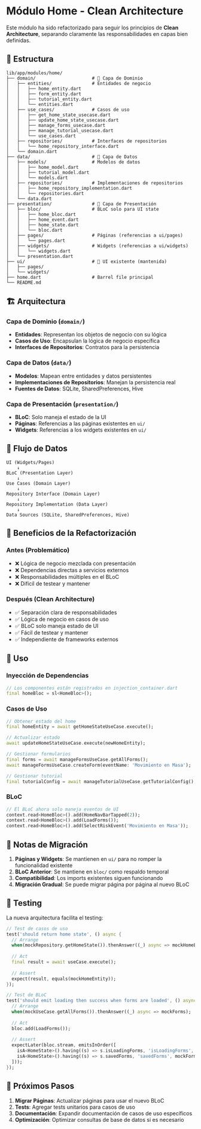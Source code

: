 # Módulo Home - Clean Architecture

Este módulo ha sido refactorizado para seguir los principios de **Clean Architecture**, separando claramente las responsabilidades en capas bien definidas.

## 📁 Estructura

```
lib/app/modules/home/
├── domain/                     # 🎯 Capa de Dominio
│   ├── entities/               # Entidades de negocio
│   │   ├── home_entity.dart
│   │   ├── form_entity.dart
│   │   ├── tutorial_entity.dart
│   │   └── entities.dart
│   ├── use_cases/              # Casos de uso
│   │   ├── get_home_state_usecase.dart
│   │   ├── update_home_state_usecase.dart
│   │   ├── manage_forms_usecase.dart
│   │   ├── manage_tutorial_usecase.dart
│   │   └── use_cases.dart
│   ├── repositories/           # Interfaces de repositorios
│   │   └── home_repository_interface.dart
│   └── domain.dart
├── data/                       # 🎯 Capa de Datos
│   ├── models/                 # Modelos de datos
│   │   ├── home_model.dart
│   │   ├── tutorial_model.dart
│   │   └── models.dart
│   ├── repositories/           # Implementaciones de repositorios
│   │   ├── home_repository_implementation.dart
│   │   └── repositories.dart
│   └── data.dart
├── presentation/               # 🎯 Capa de Presentación
│   ├── bloc/                   # BLoC solo para UI state
│   │   ├── home_bloc.dart
│   │   ├── home_event.dart
│   │   ├── home_state.dart
│   │   └── bloc.dart
│   ├── pages/                  # Páginas (referencias a ui/pages)
│   │   └── pages.dart
│   ├── widgets/                # Widgets (referencias a ui/widgets)
│   │   └── widgets.dart
│   └── presentation.dart
├── ui/                         # 🎨 UI existente (mantenida)
│   ├── pages/
│   └── widgets/
├── home.dart                   # Barrel file principal
└── README.md
```

## 🏗️ Arquitectura

### **Capa de Dominio** (`domain/`)
- **Entidades**: Representan los objetos de negocio con su lógica
- **Casos de Uso**: Encapsulan la lógica de negocio específica
- **Interfaces de Repositorios**: Contratos para la persistencia

### **Capa de Datos** (`data/`)
- **Modelos**: Mapean entre entidades y datos persistentes
- **Implementaciones de Repositorios**: Manejan la persistencia real
- **Fuentes de Datos**: SQLite, SharedPreferences, Hive

### **Capa de Presentación** (`presentation/`)
- **BLoC**: Solo maneja el estado de la UI
- **Páginas**: Referencias a las páginas existentes en `ui/`
- **Widgets**: Referencias a los widgets existentes en `ui/`

## 🔄 Flujo de Datos

```
UI (Widgets/Pages) 
    ↓
BLoC (Presentation Layer)
    ↓
Use Cases (Domain Layer)
    ↓
Repository Interface (Domain Layer)
    ↓
Repository Implementation (Data Layer)
    ↓
Data Sources (SQLite, SharedPreferences, Hive)
```

## 🎯 Beneficios de la Refactorización

### **Antes (Problemático)**
- ❌ Lógica de negocio mezclada con presentación
- ❌ Dependencias directas a servicios externos
- ❌ Responsabilidades múltiples en el BLoC
- ❌ Difícil de testear y mantener

### **Después (Clean Architecture)**
- ✅ Separación clara de responsabilidades
- ✅ Lógica de negocio en casos de uso
- ✅ BLoC solo maneja estado de UI
- ✅ Fácil de testear y mantener
- ✅ Independiente de frameworks externos

## 🚀 Uso

### **Inyección de Dependencias**
```dart
// Los componentes están registrados en injection_container.dart
final homeBloc = sl<HomeBloc>();
```

### **Casos de Uso**
```dart
// Obtener estado del home
final homeEntity = await getHomeStateUseCase.execute();

// Actualizar estado
await updateHomeStateUseCase.execute(newHomeEntity);

// Gestionar formularios
final forms = await manageFormsUseCase.getAllForms();
await manageFormsUseCase.createForm(eventName: 'Movimiento en Masa');

// Gestionar tutorial
final tutorialConfig = await manageTutorialUseCase.getTutorialConfig();
```

### **BLoC**
```dart
// El BLoC ahora solo maneja eventos de UI
context.read<HomeBloc>().add(HomeNavBarTapped(2));
context.read<HomeBloc>().add(LoadForms());
context.read<HomeBloc>().add(SelectRiskEvent('Movimiento en Masa'));
```

## 📝 Notas de Migración

1. **Páginas y Widgets**: Se mantienen en `ui/` para no romper la funcionalidad existente
2. **BLoC Anterior**: Se mantiene en `bloc/` como respaldo temporal
3. **Compatibilidad**: Los imports existentes siguen funcionando
4. **Migración Gradual**: Se puede migrar página por página al nuevo BLoC

## 🧪 Testing

La nueva arquitectura facilita el testing:

```dart
// Test de casos de uso
test('should return home state', () async {
  // Arrange
  when(mockRepository.getHomeState()).thenAnswer((_) async => mockHomeEntity);
  
  // Act
  final result = await useCase.execute();
  
  // Assert
  expect(result, equals(mockHomeEntity));
});

// Test de BLoC
test('should emit loading then success when forms are loaded', () async {
  // Arrange
  when(mockUseCase.getAllForms()).thenAnswer((_) async => mockForms);
  
  // Act
  bloc.add(LoadForms());
  
  // Assert
  expectLater(bloc.stream, emitsInOrder([
    isA<HomeState>().having((s) => s.isLoadingForms, 'isLoadingForms', true),
    isA<HomeState>().having((s) => s.savedForms, 'savedForms', mockForms),
  ]));
});
```

## 🔧 Próximos Pasos

1. **Migrar Páginas**: Actualizar páginas para usar el nuevo BLoC
2. **Tests**: Agregar tests unitarios para casos de uso
3. **Documentación**: Expandir documentación de casos de uso específicos
4. **Optimización**: Optimizar consultas de base de datos si es necesario
